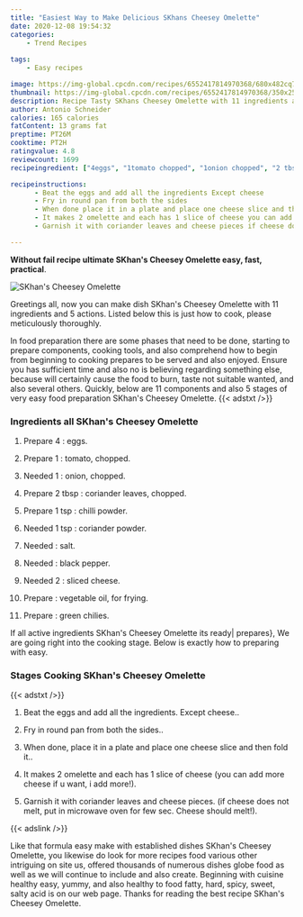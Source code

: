 ```yaml
---
title: "Easiest Way to Make Delicious SKhans Cheesey Omelette"
date: 2020-12-08 19:54:32
categories:
    - Trend Recipes
    
tags:
    - Easy recipes

image: https://img-global.cpcdn.com/recipes/6552417814970368/680x482cq70/skhans-cheesey-omelette-recipe-main-photo.jpg
thumbnail: https://img-global.cpcdn.com/recipes/6552417814970368/350x250cq70/skhans-cheesey-omelette-recipe-main-photo.jpg
description: Recipe Tasty SKhans Cheesey Omelette with 11 ingredients and 5 stages of easy cooking.
author: Antonio Schneider
calories: 165 calories
fatContent: 13 grams fat
preptime: PT26M
cooktime: PT2H
ratingvalue: 4.8
reviewcount: 1699
recipeingredient: ["4eggs", "1tomato chopped", "1onion chopped", "2 tbspcoriander leaves chopped", "1 tspchilli powder", "1 tspcoriander powder", "salt", "black pepper", "2sliced cheese", "vegetable oil  for frying", "green chilies"]

recipeinstructions: 
      - Beat the eggs and add all the ingredients Except cheese 
      - Fry in round pan from both the sides 
      - When done place it in a plate and place one cheese slice and then fold it 
      - It makes 2 omelette and each has 1 slice of cheese you can add more cheese if u want i add more 
      - Garnish it with coriander leaves and cheese pieces if cheese does not melt put in microwave oven for few sec Cheese should melt

---
```




**Without fail recipe ultimate SKhan&#39;s Cheesey Omelette easy, fast, practical**. 


![SKhan&#39;s Cheesey Omelette](https://img-global.cpcdn.com/recipes/6552417814970368/680x482cq70/skhans-cheesey-omelette-recipe-main-photo.jpg "SKhan&#39;s Cheesey Omelette")




Greetings all, now you can make dish SKhan&#39;s Cheesey Omelette with 11 ingredients and 5 actions. Listed below this is just how to cook, please meticulously thoroughly.

In food preparation there are some phases that need to be done, starting to prepare components, cooking tools, and also comprehend how to begin from beginning to cooking prepares to be served and also enjoyed. Ensure you has sufficient time and also no is believing regarding something else, because will certainly cause the food to burn, taste not suitable wanted, and also several others. Quickly, below are 11 components and also 5 stages of very easy food preparation SKhan&#39;s Cheesey Omelette.
{{< adstxt />}}

### Ingredients all SKhan&#39;s Cheesey Omelette


1. Prepare 4 : eggs.

1. Prepare 1 : tomato, chopped.

1. Needed 1 : onion, chopped.

1. Prepare 2 tbsp : coriander leaves, chopped.

1. Prepare 1 tsp : chilli powder.

1. Needed 1 tsp : coriander powder.

1. Needed  : salt.

1. Needed  : black pepper.

1. Needed 2 : sliced cheese.

1. Prepare  : vegetable oil,  for frying.

1. Prepare  : green chilies.



If all active ingredients SKhan&#39;s Cheesey Omelette its ready| prepares}, We are going right into the cooking stage. Below is exactly how to preparing with easy.

### Stages Cooking SKhan&#39;s Cheesey Omelette

{{< adstxt />}}


1. Beat the eggs and add all the ingredients. Except cheese..



1. Fry in round pan from both the sides..



1. When done, place it in a plate and place one cheese slice and then fold it..



1. It makes 2 omelette and each has 1 slice of cheese (you can add more cheese if u want, i add more!).



1. Garnish it with coriander leaves and cheese pieces. (if cheese does not melt, put in microwave oven for few sec. Cheese should melt!).





{{< adslink />}}

Like that formula easy make with established dishes SKhan&#39;s Cheesey Omelette, you likewise do look for more recipes food various other intriguing on site us, offered thousands of numerous dishes globe food as well as we will continue to include and also create. Beginning with cuisine healthy easy, yummy, and also healthy to food fatty, hard, spicy, sweet, salty acid is on our web page. Thanks for reading the best recipe SKhan&#39;s Cheesey Omelette.
